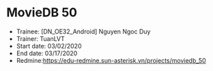 # MovieDB 50
+ Trainee: [DN_OE32_Android] Nguyen Ngoc Duy
+ Trainer: TuanLVT
+ Start date: 03/02/2020
+ End date: 03/17/2020
+ Redmine:https://edu-redmine.sun-asterisk.vn/projects/moviedb_50
